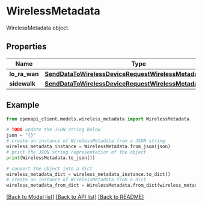 # WirelessMetadata

WirelessMetadata object.

## Properties

Name | Type | Description | Notes
------------ | ------------- | ------------- | -------------
**lo_ra_wan** | [**SendDataToWirelessDeviceRequestWirelessMetadataLoRaWAN**](SendDataToWirelessDeviceRequestWirelessMetadataLoRaWAN.md) |  | [optional] 
**sidewalk** | [**SendDataToWirelessDeviceRequestWirelessMetadataSidewalk**](SendDataToWirelessDeviceRequestWirelessMetadataSidewalk.md) |  | [optional] 

## Example

```python
from openapi_client.models.wireless_metadata import WirelessMetadata

# TODO update the JSON string below
json = "{}"
# create an instance of WirelessMetadata from a JSON string
wireless_metadata_instance = WirelessMetadata.from_json(json)
# print the JSON string representation of the object
print(WirelessMetadata.to_json())

# convert the object into a dict
wireless_metadata_dict = wireless_metadata_instance.to_dict()
# create an instance of WirelessMetadata from a dict
wireless_metadata_from_dict = WirelessMetadata.from_dict(wireless_metadata_dict)
```
[[Back to Model list]](../README.md#documentation-for-models) [[Back to API list]](../README.md#documentation-for-api-endpoints) [[Back to README]](../README.md)


